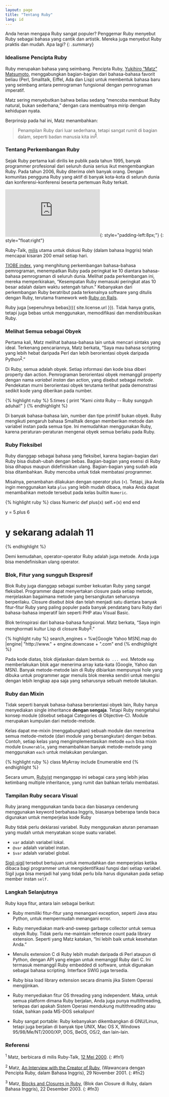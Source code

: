 ```yaml
---
layout: page
title: "Tentang Ruby"
lang: id
---
```


Anda heran mengapa Ruby sangat populer? Penggemar Ruby menyebut Ruby
sebagai bahasa yang cantik dan artistik. Mereka juga menyebut Ruby
praktis dan mudah. Apa lagi?
{: .summary}

### Idealisme Pencipta Ruby

Ruby merupakan bahasa yang seimbang. Pencipta Ruby, [Yukihiro “Matz”
Matsumoto][matz], menggabungkan bagian-bagian dari bahasa-bahasa favorit
beliau (Perl, Smalltalk, Eiffel, Ada dan Lisp) untuk membentuk bahasa
baru yang seimbang antara pemrograman fungsional dengan pemrograman
imperatif.

Matz sering menyebutkan bahwa beliau sedang “mencoba membuat Ruby
natural, bukan sederhana,” dengan cara membuatnya mirip dengan kehidupan
nyata.

Berprinsip pada hal ini, Matz menambahkan:

> Penampilan Ruby dari luar sederhana, tetapi sangat rumit di bagian
> dalam, seperti badan manusia kita ini<sup>[1](#fn1)</sup>.

### Tentang Perkembangan Ruby

Sejak Ruby pertama kali dirilis ke publik pada tahun 1995, banyak
programmer profesional dari seluruh dunia serius ikut mengembangkan
Ruby. Pada tahun 2006, Ruby diterima oleh banyak orang. Dengan komunitas
pengguna Ruby yang aktif di banyak kota-kota di seluruh dunia dan
konferensi-konferensi beserta pertemuan Ruby terkait.

![Graph courtesy of
Gmane.](http://gmane.org/plot-rate.php?group=gmane.comp.lang.ruby.general&amp;width=320&amp;height=160&amp;title=Ruby-Talk+Activity
"Graph courtesy of Gmane."){: style="padding-left:8px;"}
{: style="float:right"}

Ruby-Talk, [milis](/id/community/mailing-lists/) utama untuk diskusi
Ruby (dalam bahasa Inggris) telah mencapai kisaran 200 email setiap
hari.

[TIOBE index][tiobe], yang menghitung perkembangan bahasa-bahasa pemrograman,
menempatkan Ruby pada peringkat ke 10 diantara bahasa-bahasa pemrograman
di seluruh dunia. Melihat pada perkembangan ini, mereka memperkirakan,
“Kesempatan Ruby memasuki peringkat atas 10 besar adalah dalam waktu
setengah tahun.” Kebanyakan dari perkembangan Ruby beratribut pada
terkenalnya software yang ditulis dengan Ruby, terutama framework web
[Ruby on Rails][ror].

Ruby juga [sepenuhnya bebas]({{ site.license.url }}). Tidak hanya gratis,
tetapi juga bebas untuk menggunakan, memodifikasi dan mendistribusikan
Ruby.

### Melihat Semua sebagai Obyek

Pertama kali, Matz melihat bahasa-bahasa lain untuk mencari sintaks yang
ideal. Terkenang pencariannya, Matz berkata, “Saya mau bahasa scripting
yang lebih hebat daripada Perl dan lebih berorientasi obyek daripada
Python<sup>[2](#fn2)</sup>.”

Di Ruby, semua adalah obyek. Setiap informasi dan kode bisa diberi
property dan action. Pemrograman berorientasi obyek memanggil property
dengan nama *variabel instan* dan action, yang disebut sebagai *metode*.
Pendekatan murni berorientasi obyek terutama terlihat pada demonstrasi
sedikit kode yang diberikan pada number.

{% highlight ruby %}
5.times { print "Kami *cinta* Ruby -- Ruby sungguh aduhai!" }
{% endhighlight %}

Di banyak bahasa-bahasa lain, number dan tipe primitif bukan obyek. Ruby
mengikuti pengaruh bahasa Smalltalk dengan memberikan metode dan
variabel instan pada semua tipe. Ini memudahkan menggunakan Ruby, karena
peraturan-peraturan mengenai obyek semua berlaku pada Ruby.

### Ruby Fleksibel

Ruby dianggap sebagai bahasa yang fleksibel, karena bagian-bagian dari
Ruby bisa diubah-ubah dengan bebas. Bagian-bagian yang esensi di Ruby
bisa dihapus maupun didefinisikan ulang. Bagian-bagian yang sudah ada
bisa ditambahkan. Ruby mencoba untuk tidak membatasi programmer.

Misalnya, penambahan dilakukan dengan operator plus (`+`). Tetapi, jika
Anda ingin menggunakan kata `plus` yang lebih mudah dibaca, maka Anda
dapat menambahkan metode tersebut pada kelas builtin `Numeric`.

{% highlight ruby %}
class Numeric
  def plus(x)
    self.+(x)
  end
end

y = 5.plus 6
# y sekarang adalah 11
{% endhighlight %}

Demi kemudahan, operator-operator Ruby adalah juga metode. Anda juga
bisa mendefinisikan ulang operator.

### Blok, Fitur yang sungguh Ekspresif

Blok Ruby juga dianggap sebagai sumber kekuatan Ruby yang sangat
fleksibel. Programmer dapat menyertakan closure pada setiap metode,
menjelaskan bagaimana metode yang bersangkutan seharusnya berperilaku.
Closure disebut *blok* dan telah menjadi satu diantara banyak
fitur-fitur Ruby yang paling populer pada banyak pendatang baru Ruby
dari bahasa-bahasa imperatif lain seperti PHP atau Visual Basic.

Blok terinspirasi dari bahasa-bahasa fungsional. Matz berkata, “Saya
ingin menghormati kultur Lisp di closure Ruby<sup>[3](#fn3)</sup>.”

{% highlight ruby %}
search_engines =
  %w[Google Yahoo MSN].map do |engine|
    "http://www." + engine.downcase + ".com"
  end
{% endhighlight %}

Pada kode diatas, blok dijelaskan dalam bentuk `do ... end`. Metode
`map` memberlakukan blok agar menerima array kata-kata (Google, Yahoo
dan MSN). Banyak metode-metode lain di Ruby dibiarkan mempunyai hole
yang dibuka untuk programmer agar menulis blok mereka sendiri untuk
mengisi dengan lebih lengkap apa saja yang seharusnya sebuah metode
lakukan.

### Ruby dan Mixin

Tidak seperti banyak bahasa-bahasa berorientasi obyek lain, Ruby hanya
menyediakan single inheritance **dengan sengaja**. Tetapi Ruby
mengetahui konsep module (disebut sebagai Categories di Objective-C).
Module merupakan kumpulan dari metode-metode.

Kelas dapat me-mixin (menggabungkan) sebuah module dan menerima semua
metode-metode (dari module yang bersangkutan) dengan bebas. Contoh,
setiap kelas yang mengimplementasikan metode `each` bisa mixin module
`Enumerable`, yang menambahkan banyak metode-metode yang menggunakan
`each` untuk melakukan perulangan.

{% highlight ruby %}
class MyArray
  include Enumerable
end
{% endhighlight %}

Secara umum, <abbr title="Matz telah mendeklarasikan pengguna Ruby
disebut Rubyist">Rubyist</abbr> menganggap ini sebagai cara yang lebih
jelas ketimbang multiple inheritance, yang rumit dan bahkan terlalu
membatasi.

### Tampilan Ruby secara Visual

Ruby jarang menggunakan tanda baca dan biasanya cenderung menggunakan
keyword berbahasa Inggris, biasanya beberapa tanda baca digunakan untuk
memperjelas kode Ruby

Ruby tidak perlu deklarasi variabel. Ruby menggunakan aturan penamaan
yang mudah untuk menyatakan scope suatu variabel.

* `var` adalah variabel lokal.
* `@var` adalah variabel instan.
* `$var` adalah variabel global.

[Sigil-sigil][sigil] tersebut bertujuan untuk memudahkan dan memperjelas
ketika dibaca bagi programmer untuk mengidentifikasi fungsi dari setiap
variabel. Sigil juga bisa menjadi hal yang tidak perlu bila harus
digunakan pada setiap member instan `self.`

### Langkah Selanjutnya

Ruby kaya fitur, antara lain sebagai berikut:

* Ruby memiliki fitur-fitur yang menangani exception, seperti Java atau
  Python, untuk mempermudah menangani error.

* Ruby menyediakan mark-and-sweep garbage collector untuk semua obyek
  Ruby. Tidak perlu me-maintain reference count pada library extension.
  Seperti yang Matz katakan, “Ini lebih baik untuk kesehatan Anda.”

* Menulis extension C di Ruby lebih mudah daripada di Perl ataupun di
  Python, dengan API yang elegan untuk memanggil Ruby dari C. Ini
  termasuk memanggil Ruby embedded di software, untuk digunakan sebagai
  bahasa scripting. Interface SWIG juga tersedia.

* Ruby bisa load library extension secara dinamis jika Sistem Operasi
  mengijinkan.

* Ruby menyediakan fitur OS threading yang independent. Maka, untuk
  semua platform dimana Ruby berjalan, Anda juga punya multithreading,
  terlepas dari apakah Sistem Operasi mendukung multithreading atau
  tidak, bahkan pada MS-DOS sekalipun!

* Ruby sangat portable: Ruby kebanyakan dikembangkan di GNU/Linux,
  tetapi juga berjalan di banyak tipe UNIX, Mac OS X, Windows
  95/98/Me/NT/2000/XP, DOS, BeOS, OS/2, dan lain-lain.

### Referensi

<sup>1</sup> Matz, berbicara di milis Ruby-Talk, [12 Mei 2000][blade].
{: #fn1}

<sup>2</sup> Matz, [An Interview with the Creator of Ruby][linuxdevcenter],
(Wawancara dengan Pencipta Ruby, dalam Bahasa Inggris), 29 November
2001.
{: #fn2}

<sup>3</sup> Matz, [Blocks and Closures in Ruby][artima], (Blok dan Closure
di Ruby, dalam Bahasa Inggris), 22 Desember 2003.
{: #fn3}



[matz]: http://www.rubyist.net/~matz/
[blade]: http://blade.nagaokaut.ac.jp/cgi-bin/scat.rb/ruby/ruby-talk/2773
[ror]: http://rubyonrails.org/
[linuxdevcenter]: http://www.linuxdevcenter.com/pub/a/linux/2001/11/29/ruby.html
[artima]: http://www.artima.com/intv/closures2.html
[tiobe]: http://www.tiobe.com/index.php/content/paperinfo/tpci/index.html
[sigil]: http://en.wikipedia.org/wiki/Sigil_%28computer_programming%29
